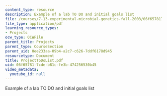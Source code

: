 ```yaml
---
content_type: resource
description: Example of a lab TO DO and initial goals list
file: /courses/7-13-experimental-microbial-genetics-fall-2003/06f657817cdeb81cfe3b474256530b45_ProjectToDoList.pdf
file_type: application/pdf
learning_resource_types:
- Projects
ocw_type: OCWFile
parent_title: Projects
parent_type: CourseSection
parent_uid: 0ee233aa-09b4-a2c7-c626-7ddf6178d945
resourcetype: Document
title: ProjectToDoList.pdf
uid: 06f65781-7cde-b81c-fe3b-474256530b45
video_metadata:
  youtube_id: null
---
```

Example of a lab TO DO and initial goals list

